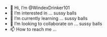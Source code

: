 - 👋 Hi, I’m @WindexDrinker101
- 👀 I’m interested in ... sussy balls
- 🌱 I’m currently learning ... sussy balls
- 💞️ I’m looking to collaborate on ... sussy balls
- 📫 How to reach me ...

<!---
WindexDrinker101/WindexDrinker101 is a ✨ special ✨ repository because its `README.md` (this file) appears on your GitHub profile.
You can click the Preview link to take a look at your changes. sussy ballssussy ballssussy ballssussy ballssussy ballssussy ballssussy ballssussy ballssussy ballssussy ballssussy ballssussy ballssussy ballssussy ballssussy ballssussy ballssussy ballssussy ballssussy ballssussy ballssussy ballssussy ballssussy ballssussy ballssussy ballssussy ballssussy ballssussy ballssussy ballssussy ballssussy ballssussy ballssussy ballssussy ballssussy ballssussy ballssussy ballssussy ballssussy ballssussy ballssussy ballssussy ballssussy ballssussy ballssussy ballssussy ballssussy ballssussy ballssussy ballssussy ballssussy ballssussy ballssussy ballssussy ballssussy ballssussy ballssussy ballssussy ballssussy ballssussy ballssussy ballssussy ballssussy ballssussy ballssussy ballssussy ballssussy ballssussy ballssussy ballssussy ballssussy ballssussy ballssussy ballssussy ballssussy ballssussy ballssussy ballssussy ballssussy ballssussy ballssussy ballssussy balls
--->
